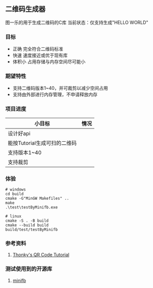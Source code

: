 ## 二维码生成器
图一乐的用于生成二维码的C库
当前状态：仅支持生成"HELLO WORLD"

### 目标
- 正确 完全符合二维码标准
- 快速 速度接近或优于现有库
- 体积小 占用存储与内存空间尽可能小

### 期望特性
- 支持二维码版本1~40，并可裁剪以减少空间占用
- 支持由外部进行内存管理，不申请释放内存

### 项目进度
| 小目标                | 情况  |
| ------------------ | --- |
| 设计好api             |     |
| 能按Tutorial生成可扫的二维码 |     |
| 支持版本1~40           |     |
| 支持裁剪               |     |

### 体验
```shell
# windows
cd build
cmake -G"MinGW Makefiles" ..
make
.\test\testByMinifb.exe

# linux
cmake -S . -B build
cmake --build build
build/test/testByMinifb
```

### 参考资料
1. [Thonky's QR Code Tutorial](https://www.thonky.com/qr-code-tutorial/)

### 测试使用到的开源库
1. [minifb](https://github.com/emoon/minifb)

